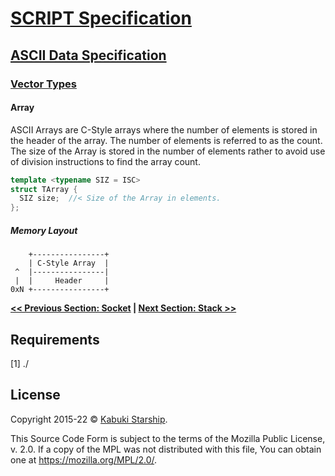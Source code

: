 # [SCRIPT Specification](../../)

## [ASCII Data Specification](../)

### [Vector Types](./)

#### Array

ASCII Arrays are C-Style arrays where the number of elements is stored in the header of the array. The number of elements is referred to as the count. The size of the Array is stored in the number of elements rather to avoid use of division instructions to find the array count.

```C++
template <typename SIZ = ISC>
struct TArray {
  SIZ size;  //< Size of the Array in elements.
};
```

##### Memory Layout

```AsciiArt
    +----------------+
    | C-Style Array  |
 ^  |----------------|
 |  |     Header     |
0xN +----------------+
```

**[<< Previous Section: Socket](./Socket) | [Next Section: Stack >>](./Stack)**

## Requirements

[1] ./

## License

Copyright 2015-22 © [Kabuki Starship](https://kabukistarship.com).

This Source Code Form is subject to the terms of the Mozilla Public License, v. 2.0. If a copy of the MPL was not distributed with this file, You can obtain one at <https://mozilla.org/MPL/2.0/>.
